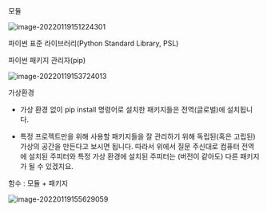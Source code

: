 모듈

![image-20220119151224301](C:\Users\Geunhye\AppData\Roaming\Typora\typora-user-images\image-20220119151224301.png)





파이썬 표준 라이브러리(Python Standard Library, PSL)



파이썬 패키지 관리자(pip)





![image-20220119153724013](모듈.assets/image-20220119153724013.png)





가상환경



* 가상 환경 없이 pip install 명령어로 설치한 패키지들은 전역(글로벌)에 설치됩니다.



* 특정 프로젝트만을 위해 사용할 패키지들을 잘 관리하기 위해 독립된(혹은 고립된) 가상의 공간을 만든다고 보시면 됩니다. 따라서 위에서 질문 주신대로 컴퓨터 전역에 설치된 주피터와 특정 가상 환경에 설치된 주피터는 (버전이 같아도) 다른 패키지가 될 수 있겠지요.



함수 : 모듈 + 패키지



![image-20220119155629059](모듈.assets/image-20220119155629059.png)

